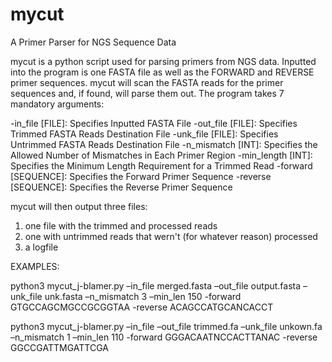 # mycut
A Primer Parser for NGS Sequence Data


mycut is a python script used for parsing primers from NGS data.  Inputted into the program is one FASTA file as well as the FORWARD and REVERSE primer sequences.  mycut will scan the FASTA reads for the primer sequences and, if found, will parse them out. The program takes 7 mandatory arguments:

-in_file [FILE]: Specifies Inputted FASTA File
-out_file [FILE]: Specifies Trimmed FASTA Reads Destination File
-unk_file [FILE]: Specifies Untrimmed FASTA Reads Destination File
-n_mismatch [INT]: Specifies the Allowed Number of Mismatches in Each Primer Region
-min_length [INT]: Specifies the Minimum Length Requirement for a Trimmed Read
-forward [SEQUENCE]: Specifies the Forward Primer Sequence
-reverse [SEQUENCE]: Specifies the Reverse Primer Sequence


mycut will then output three files: 

  1. one file with the trimmed and processed reads
  2. one with untrimmed reads that wern't (for whatever reason) processed
  3. a logfile
  
 


EXAMPLES:

python3 mycut_j-blamer.py –in_file merged.fasta  –out_file output.fasta –unk_file unk.fasta –n_mismatch 3 –min_len 150 -forward GTGCCAGCMGCCGCGGTAA  -reverse ACAGCCATGCANCACCT

python3 mycut_j-blamer.py –in_file  –out_file trimmed.fa –unk_file unkown.fa –n_mismatch 1 –min_len 110 -forward GGGACAATNCCACTTANAC -reverse GGCCGATTMGATTCGA
